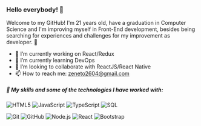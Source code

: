 ### Hello everybody! 👋

Welcome to my GitHub! I'm 21 years old, have a graduation in Computer Science and I'm improving myself in Front-End development, besides being searching for experiences and challenges for my improvement as developer. 🚀

- 🔭 I’m currently working on React/Redux
- 🌱 I’m currently learning DevOps
- 👯 I’m looking to collaborate with ReactJS/React Native
- 📫 How to reach me: zeneto2604@gmail.com

#####  📜 My skills and some of the technologies I have worked with:

![HTML5](https://img.shields.io/badge/-HTML5-000000?style=flat&logo=html5)
![JavaScript](https://img.shields.io/badge/-JavaScript-000000?style=flat&logo=javascript)
![TypeScript](https://img.shields.io/badge/-TypeScript-000000?style=flat&logo=typescript)
![SQL](https://img.shields.io/badge/-SQL-000000?style=flat&logo=postgresql)

![Git](https://img.shields.io/badge/-Git-222222?style=flat&logo=git&logoColor=F05032)
![GitHub](https://img.shields.io/badge/-GitHub-222222?style=flat&logo=github&logoColor=181717)
![Node.js](https://img.shields.io/badge/-Node.js-222222?style=flat&logo=node.js&logoColor=339933)
![React](https://img.shields.io/badge/-React-222222?style=flat&logo=React&logoColor=61DAFB) ![Bootstrap](https://img.shields.io/badge/-Bootstrap-333333?style=flat&logo=bootstrap&logoColor=563D7C)
